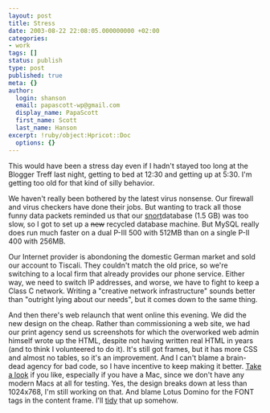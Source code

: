 ```yaml
---
layout: post
title: Stress
date: 2003-08-22 22:08:05.000000000 +02:00
categories:
- work
tags: []
status: publish
type: post
published: true
meta: {}
author:
  login: shanson
  email: papascott-wp@gmail.com
  display_name: PapaScott
  first_name: Scott
  last_name: Hanson
excerpt: !ruby/object:Hpricot::Doc
  options: {}
---
```

<p>This would have been a stress day even if I hadn't stayed too long at the Blogger Treff last night, getting to bed at 12:30 and getting up at 5:30. I'm getting too old for that kind of silly behavior.</p>
<p>We haven't really been bothered by the latest virus nonsense. Our firewall and virus checkers have done their jobs. But wanting to track all those funny data packets reminded us that our <a title="The Open Source Network Intrusion Detection System" href="http://www.snort.org">snort</a>database (1.5 GB) was too slow, so I got to set up a <s>new</s> recycled database machine. But MySQL really does run much faster on a dual P-III 500 with 512MB than on a single P-II 400 with 256MB. </p>
<p>Our Internet provider is abondoning the domestic German market and sold our account to Tiscali. They couldn't match the old price, so we're switching to a local firm that already provides our phone service. Either way, we need to switch IP addresses, and worse, we have to fight to keep a Class C network. Writing a "creative network infrastructure" sounds better than "outright lying about our needs", but it comes down to the same thing.</p>
<p>And then there's web relaunch that went online this evening. We did the new design on the cheap. Rather than commissioning a web site, we had our print agency  send us screenshots for which the overworked web admin himself wrote up the HTML, despite not having written real HTML in years (and to think I volunteered to do it). It's still got frames, but it has more CSS and almost no tables, so it's an improvement. And I can't blame a brain-dead agency for bad code, so I have incentive to keep making it better. <a title="Redirect to my employer's site" href="http://sawworia.notlong.com">Take a look</a> if you like, especially if you have a Mac, since we don't have any modern Macs at all for testing. Yes, the design breaks down at less than 1024x768, I'm still working on that. And blame Lotus Domino for the FONT tags in the content frame. I'll <a title="Clean up your Web pages with HTML TIDY" href="http://www.w3.org/People/Raggett/tidy/">tidy</a> that up somehow.</p>
